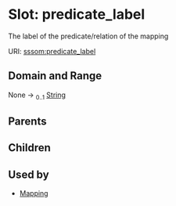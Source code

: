 
# Slot: predicate_label


The label of the predicate/relation of the mapping

URI: [sssom:predicate_label](http://w3id.org/sssom/predicate_label)


## Domain and Range

None &#8594;  <sub>0..1</sub> [String](types/String.md)

## Parents


## Children


## Used by

 * [Mapping](Mapping.md)
